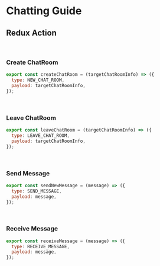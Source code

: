 # Chatting Guide

## Redux Action

<br />

### Create ChatRoom

```js
export const createChatRoom = (targetChatRoomInfo) => ({
  type: NEW_CHAT_ROOM,
  payload: targetChatRoomInfo,
});
```

<br />

### Leave ChatRoom

```js
export const leaveChatRoom = (targetChatRoomInfo) => ({
  type: LEAVE_CHAT_ROOM,
  payload: targetChatRoomInfo,
});
```

<br />

### Send Message

```js
export const sendNewMessage = (message) => ({
  type: SEND_MESSAGE,
  payload: message,
});
```

<br />

### Receive Message

```js
export const receiveMessage = (message) => ({
  type: RECEIVE_MESSAGE,
  payload: message,
});
```
